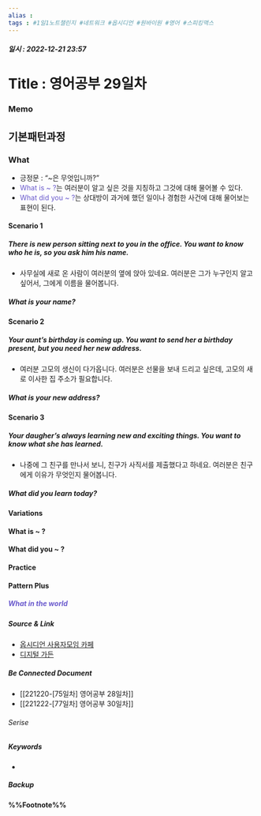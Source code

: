 ```yaml
---
alias : 
tags : #1일1노트챌린지 #네트워크 #옵시디언 #원바이원 #영어 #스피킹맥스
---
```


##### 일시 : 2022-12-21 23:57

# Title : 영어공부 29일차

### Memo

## 기본패턴과정

### What
- 긍정문 : “~은 무엇입니까?”
- <font color="SlateBlue">What is ~ ?</font>는 여러분이 알고 싶은 것을 지칭하고 그것에 대해 물어볼 수 있다.
- <font color="SlateBlue">What did you ~ ?</font>는 상대방이 과거에 했던 일이나 경험한 사건에 대해 물어보는 표현이 된다.

#### Scenario 1

##### There is new person sitting next to you in the office. You want to know who he is, so you ask him his name.
- 사무실에 새로 온 사람이 여러분의 옆에 앉아 있네요. 여러분은 그가 누구인지 알고 싶어서, 그에게 이름을 물어봅니다.

##### What is your name?

#### Scenario 2

##### Your aunt’s birthday is coming up. You want to send her a birthday present, but you need her new address.
- 여러분 고모의 생신이 다가옵니다. 여러분은 선물을 보내 드리고 싶은데, 고모의 새로 이사한 집 주소가 필요합니다.
 
##### What is your new address?

#### Scenario 3

##### Your daugher’s always learning new and exciting things. You want to know what she has learned.
- 나중에 그 친구를 만나서 보니, 친구가 사직서를 제출했다고 하네요. 여러분은 친구에게 이유가 무엇인지 물어봅니다.

##### What did you learn today?

#### Variations

#### What is ~ ?

#### What did you ~ ?

#### Practice

#### Pattern Plus

##### <font color="SlateBlue">What in the world</font>

##### Source & Link
- [옵시디언 사용자모임 카페](https://cafe.naver.com/obsidianary/2836)
- [디지털 가든](https://chunghasull.netlify.app/221221-76일차-영어공부-29일차)

##### Be Connected Document
- [[221220-[75일차] 영어공부 28일차]]
- [[221222-[77일차] 영어공부 30일차]]

###### Serise


##### Keywords
- 

##### Backup


#### %%Footnote%%

[^1]: 
[^2]: 
[^3]: 
[^4]: 
[^5]: 
[^6]: 
[^7]: 
[^8]: 
[^9]: 